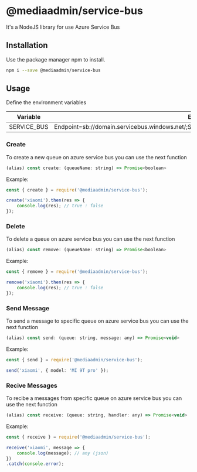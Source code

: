 
# @mediaadmin/service-bus

It's a NodeJS library for use Azure Service Bus

## Installation

Use the package manager npm to install.

```bash
npm i --save @mediaadmin/service-bus
```

## Usage

Define the environment variables

  Variable  | Example Value
------------- | -------------
SERVICE_BUS  | Endpoint=sb://domain.servicebus.windows.net/;SharedAccessKeyName=user;SharedAccessKey=**********

### Create 

To create a new queue on azure service bus you can use the next function

```javascript
(alias) const create: (queueName: string) => Promise<boolean>
```
Example:

```typescript
const { create } = require('@mediaadmin/service-bus');

create('xiaomi').then(res => {
    console.log(res); // true : false
});
```

### Delete

To delete a queue on azure service bus you can use the next function
```javascript
(alias) const remove: (queueName: string) => Promise<boolean>
```

Example:

```typescript
const { remove } = require('@mediaadmin/service-bus');

remove('xiaomi').then(res => {
    console.log(res); // true : false
});
```

### Send Message

To send a message to specific queue on azure service bus you can use the next function
```javascript
(alias) const send: (queue: string, message: any) => Promise<void>
```

Example:

```typescript
const { send } = require('@mediaadmin/service-bus');

send('xiaomi', { model: 'MI 9T pro' });
```

### Recive Messages

To recibe a messages from specific queue on azure service bus you can use the next function
```javascript
(alias) const receive: (queue: string, handler: any) => Promise<void>
```

Example:

```typescript
const { receive } = require('@mediaadmin/service-bus');

receive('xiaomi', message => {
    console.log(message); // any (json)
})
.catch(console.error);
```